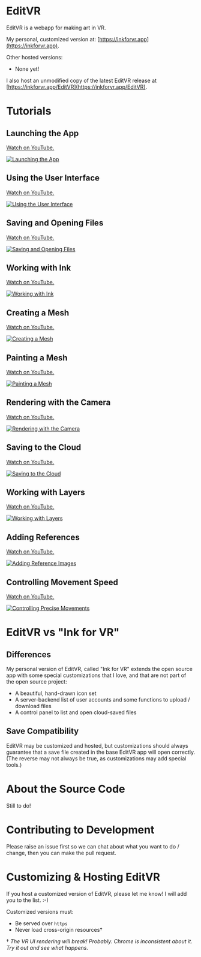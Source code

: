 # EditVR

EditVR is a webapp for making art in VR. 

My personal, customized version at: [https://inkforvr.app](https://inkforvr.app).

Other hosted versions:
- None yet!

I also host an unmodified copy of the latest EditVR release at [https://inkforvr.app/EditVR](https://inkforvr.app/EditVR).

# Tutorials

## Launching the App

[Watch on YouTube.](https://youtu.be/pJyAIPdaLKk)

[![Launching the App](/screenshots/app.png)](https://youtu.be/pJyAIPdaLKk)

## Using the User Interface

[Watch on YouTube.](https://youtu.be/A9khuC_4-VA)

[![Using the User Interface](/screenshots/ui.png)](https://youtu.be/A9khuC_4-VA)

## Saving and Opening Files

[Watch on YouTube.](https://youtu.be/NnMmJ2ilfpY)

[![Saving and Opening Files](/screenshots/files.png)](https://youtu.be/NnMmJ2ilfpY)

## Working with Ink

[Watch on YouTube.](https://youtu.be/-t5YhtaQMrA)

[![Working with Ink](/screenshots/ink.png)](https://youtu.be/NnMmJ2ilfpY)

## Creating a Mesh

[Watch on YouTube.](https://youtu.be/bFb4h8vZEW8)

[![Creating a Mesh](/screenshots/mesh.png)](https://youtu.be/NnMmJ2ilfpY)

## Painting a Mesh

[Watch on YouTube.](https://youtu.be/TUjPk21zkUw)

[![Painting a Mesh](/screenshots/paint.png)](https://youtu.be/TUjPk21zkUw)

## Rendering with the Camera

[Watch on YouTube.](https://youtu.be/UC5urP9gSP0)

[![Rendering with the Camera](/screenshots/camera.png)](https://youtu.be/UC5urP9gSP0)

## Saving to the Cloud

[Watch on YouTube.](https://youtu.be/kjjCWE-DrbI)

[![Saving to the Cloud](/screenshots/cloud.png)](https://youtu.be/kjjCWE-DrbI)

## Working with Layers

[Watch on YouTube.](https://youtu.be/o2Hs_-kO-J4)

[![Working with Layers](/screenshots/layers.jpg)](https://youtu.be/o2Hs_-kO-J4)

## Adding References

[Watch on YouTube.](https://youtu.be/_NtgWBNUrAw)

[![Adding Reference Images](/screenshots/references.jpg)](https://youtu.be/_NtgWBNUrAw)

## Controlling Movement Speed

[Watch on YouTube.](https://youtu.be/bMy5wpieFF8)

[![Controlling Precise Movements](/screenshots/speed.jpg)](https://youtu.be/bMy5wpieFF8)

# EditVR vs "Ink for VR"

## Differences

My personal version of EditVR, called "Ink for VR" extends the open source app with some special customizations that I love, and that are not part of the open source project:
- A beautiful, hand-drawn icon set
- A server-backend list of user accounts and some functions to upload / download files
- A control panel to list and open cloud-saved files

## Save Compatibility

EditVR may be customized and hosted, but customizations should always guarantee that a save file created in the base EditVR app will open correctly. (The reverse may not always be true, as customizations may add special tools.)

# About the Source Code

Still to do!

# Contributing to Development

Please raise an issue first so we can chat about what you want to do / change, then you can make the pull request.

# Customizing & Hosting EditVR

If you host a customized version of EditVR, please let me know! I will add you to the list. :-)

Customized versions must:
- Be served over `https`
- Never load cross-origin resources† 

 † *The VR UI rendering will break! Probably. Chrome is inconsistent about it. Try it out and see what happens.*
